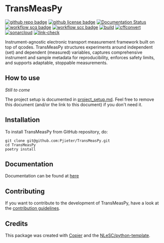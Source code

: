 # TransMeasPy
[![github repo badge](https://img.shields.io/badge/github-repo-000.svg?logo=github&labelColor=gray&color=blue)](https://github.com/Pjieter/TransMeasPy)
[![github license badge](https://img.shields.io/github/license/Pjieter/TransMeasPy)](https://github.com/Pjieter/TransMeasPy)
[![Documentation Status](https://readthedocs.org/projects/TransMeasPy/badge/?version=latest)](https://TransMeasPy.readthedocs.io/en/latest/?badge=latest)
[![workflow scq badge](https://sonarcloud.io/api/project_badges/measure?project=Pjieter_TransMeasPy&metric=alert_status)](https://sonarcloud.io/dashboard?id=Pjieter_TransMeasPy)
[![workflow scc badge](https://sonarcloud.io/api/project_badges/measure?project=Pjieter_TransMeasPy&metric=coverage)](https://sonarcloud.io/dashboard?id=Pjieter_TransMeasPy)
[![build](https://github.com/Pjieter/TransMeasPy/actions/workflows/build.yml/badge.svg)](https://github.com/Pjieter/TransMeasPy/actions/workflows/build.yml) [![cffconvert](https://github.com/Pjieter/TransMeasPy/actions/workflows/cffconvert.yml/badge.svg)](https://github.com/Pjieter/TransMeasPy/actions/workflows/cffconvert.yml) [![sonarcloud](https://github.com/Pjieter/TransMeasPy/actions/workflows/sonarcloud.yml/badge.svg)](https://github.com/Pjieter/TransMeasPy/actions/workflows/sonarcloud.yml)
[![link-check](https://github.com/Pjieter/TransMeasPy/actions/workflows/link-check.yml/badge.svg)](https://github.com/Pjieter/TransMeasPy/actions/workflows/link-check.yml)

Instrument-agnostic electronic transport measurement framework built on top of qcodes. TransMeasPy structures experiments around independent (set) and dependent (measured) variables, captures comprehensive instrument and sample metadata for reproducibility, enforces safety limits, and supports adaptable, stoppable measurements.

## How to use 
*Still to come*

The project setup is documented in [project_setup.md](project_setup.md). Feel free to remove this document (and/or the link to this document) if you don't need it.

## Installation

To install TransMeasPy from GitHub repository, do:

```console
git clone git@github.com:Pjieter/TransMeasPy.git
cd TransMeasPy
poetry install
```

## Documentation

Documentation can be found at [here](https://transmeaspy.readthedocs.io)

## Contributing

If you want to contribute to the development of TransMeasPy,
have a look at the [contribution guidelines](CONTRIBUTING.md).

## Credits

This package was created with [Copier](https://github.com/copier-org/copier) and the [NLeSC/python-template](https://github.com/NLeSC/python-template).
